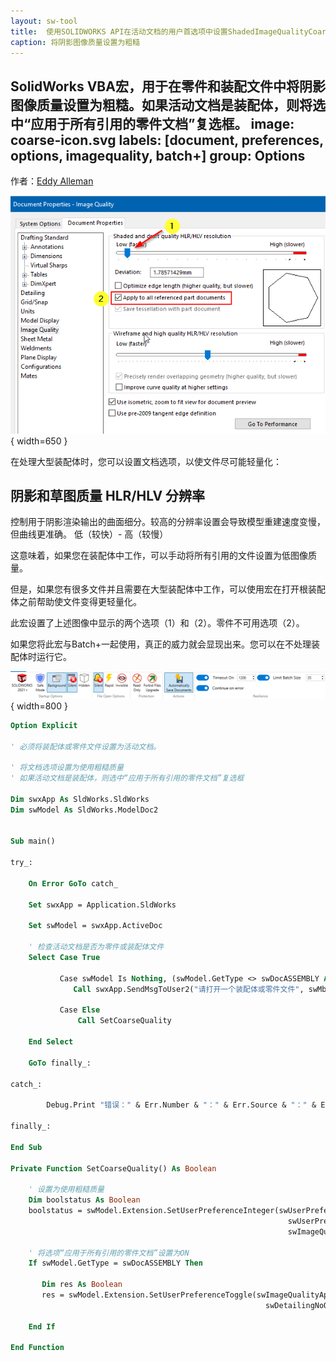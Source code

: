 ```yaml
---
layout: sw-tool
title:  使用SOLIDWORKS API在活动文档的用户首选项中设置ShadedImageQualityCoarse
caption: 将阴影图像质量设置为粗糙
---
```

 SolidWorks VBA宏，用于在零件和装配文件中将阴影图像质量设置为粗糙。如果活动文档是装配体，则将选中“应用于所有引用的零件文档”复选框。
image: coarse-icon.svg
labels: [document, preferences, options, imagequality, batch+]
group: Options
---
作者：[Eddy Alleman](https://www.linkedin.com/in/eddyalleman/)

![将阴影图像质量设置为粗糙](Image-Quality-Coarse.png){ width=650 }

在处理大型装配体时，您可以设置文档选项，以使文件尽可能轻量化：

## 阴影和草图质量 HLR/HLV 分辨率
控制用于阴影渲染输出的曲面细分。较高的分辨率设置会导致模型重建速度变慢，但曲线更准确。
低（较快）- 高（较慢）

这意味着，如果您在装配体中工作，可以手动将所有引用的文件设置为低图像质量。

但是，如果您有很多文件并且需要在大型装配体中工作，可以使用宏在打开根装配体之前帮助使文件变得更轻量化。

此宏设置了上述图像中显示的两个选项（1）和（2）。零件不可用选项（2）。

如果您将此宏与Batch+一起使用，真正的威力就会显现出来。您可以在不处理装配体时运行它。

![示例设置，让Batch+在后台运行并处理文件的保存](batch-plus-settings.png){ width=800 }

~~~ vb
Option Explicit

' 必须将装配体或零件文件设置为活动文档。

' 将文档选项设置为使用粗糙质量
' 如果活动文档是装配体，则选中“应用于所有引用的零件文档”复选框

Dim swxApp As SldWorks.SldWorks
Dim swModel As SldWorks.ModelDoc2


Sub main()

try_:

    On Error GoTo catch_

    Set swxApp = Application.SldWorks
    
    Set swModel = swxApp.ActiveDoc

    ' 检查活动文档是否为零件或装配体文件
    Select Case True
    
           Case swModel Is Nothing, (swModel.GetType <> swDocASSEMBLY And swModel.GetType <> swDocPART)
              Call swxApp.SendMsgToUser2("请打开一个装配体或零件文件", swMbInformation, swMbOk)
                           
           Case Else
               Call SetCoarseQuality
               
    End Select

    GoTo finally_:
    
catch_:

        Debug.Print "错误：" & Err.Number & "：" & Err.Source & "：" & Err.Description
    
finally_:
    
End Sub

Private Function SetCoarseQuality() As Boolean
                  
    ' 设置为使用粗糙质量
    Dim boolstatus As Boolean
    boolstatus = swModel.Extension.SetUserPreferenceInteger(swUserPreferenceIntegerValue_e.swImageQualityShaded, _
                                                              swUserPreferenceOption_e.swDetailingNoOptionSpecified, _
                                                              swImageQualityShaded_e.swShadedImageQualityCoarse)
        
    ' 将选项“应用于所有引用的零件文档”设置为ON
    If swModel.GetType = swDocASSEMBLY Then
      
       Dim res As Boolean
       res = swModel.Extension.SetUserPreferenceToggle(swImageQualityApplyToAllReferencedPartDoc, _
                                                         swDetailingNoOptionSpecified, True)
        
    End If
           
End Function
~~~